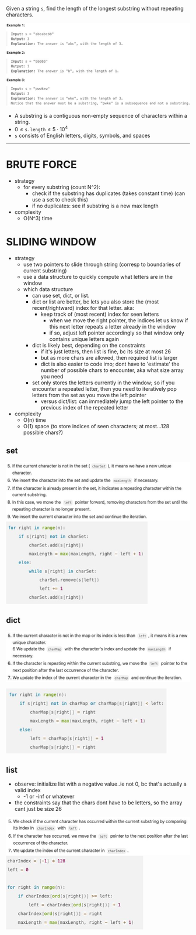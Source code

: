 Given a string `s`, find the length of the longest substring without repeating characters.

![](../../!assets/attachments/Pasted%20image%2020240224111513.png)


- A substring is a contiguous non-empty sequence of characters within a string.
- $0 \leq \texttt{s.length} \leq 5 \cdot 10^4$
- `s` consists of English letters, digits, symbols, and spaces


---

# BRUTE FORCE
- strategy
	- for every substring (count N^2):
		- check if the substring has duplicates (takes constant time) (can use a set to check this)
		- if no duplicates: see if substring is a new max length
- complexity
	- O(N^3) time


# SLIDING WINDOW
- strategy
	- use two pointers to slide through string (corresp to boundaries of current substring)
	- use a data structure to quickly compute what letters are in the window
	- which data structure
		- can use set, dict, or list.
		- dict or list are better, bc lets you also store the (most recent/rightward) index for that letter. aka:
			- keep track of (most recent) index for seen letters
				- when we move the right pointer, the indices let us know if this next letter repeats a letter already in the window
				- if so, adjust left pointer accordingly so that window only contains unique letters again
		- dict is likely best, depending on the constraints
			- if it's just letters, then list is fine, bc its size at most 26
			- but as more chars are allowed, then required list is larger
			- dict is also easier to code imo; dont have to 'estimate' the number of possible chars to encounter, aka what size array you need
		- set only stores the letters currently in the window; so if you encounter a repeated letter, then you need to iteratively pop letters from the set as you move the left pointer
			- versus dict/list: can immediately jump the left pointer to the previous index of the repeated letter
- complexity
	- O(n) time
	- O(1) space (to store indices of seen characters; at most...128 possible chars?)


## set
![](../../!assets/attachments/Pasted%20image%2020240224124916.png)
![](../../!assets/attachments/Pasted%20image%2020240224125104.png)


## dict
![](../../!assets/attachments/Pasted%20image%2020240224125003.png)

![](../../!assets/attachments/Pasted%20image%2020240224125016.png)




## list
- observe: initialize list with a negative value..ie not 0, bc that's actually a valid index
	- -1 or -inf or whatever
- the constraints say that the chars dont have to be letters, so the array cant just be size 26


![](../../!assets/attachments/Pasted%20image%2020240224125135.png)
![](../../!assets/attachments/Pasted%20image%2020240224125200.png)
